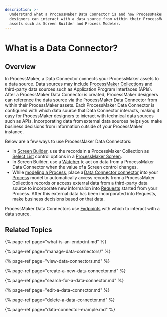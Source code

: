 ```yaml
---
description: >-
  Understand what a ProcessMaker Data Connector is and how ProcessMaker
  designers can interact with a data source from within their ProcessMaker
  assets such as Screen Builder and Process Modeler.
---
```


# What is a Data Connector?

## Overview

In ProcessMaker, a Data Connector connects your ProcessMaker assets to a data source. Data sources may include [ProcessMaker Collections](../../collections/what-is-a-collection.md) and third-party data sources such as Application Program Interfaces \(APIs\). After a ProcessMaker Data Connector is created, ProcessMaker designers can reference the data source via the ProcessMaker Data Connector from within their ProcessMaker assets. Each ProcessMaker Data Connector is configured with which data source that Data Connector interacts, making it easy for ProcessMaker designers to interact with technical data sources such as APIs. Incorporating data from external data sources helps you make business decisions from information outside of your ProcessMaker instance.

 Below are a few ways to use ProcessMaker Data Connectors:

* In [Screen Builder](../design-forms/screens-builder/what-is-screens-builder.md), use the records in a ProcessMaker Collection as [Select List](../design-forms/screens-builder/control-descriptions/select-list-control-settings.md) control options in a [ProcessMaker Screen](../design-forms/what-is-a-form.md).
* In Screen Builder, use a [Watcher](../design-forms/screens-builder/manage-watchers/what-is-a-watcher.md) to act on data from a ProcessMaker Data Connector when the value of a Screen control changes.
* While [modeling a Process](../process-design/what-is-process-modeling.md), place a [Data Connector connector](../process-design/model-processes-using-connectors/available-connectors-from-processmaker/data-connector-connector.md) into your [Process](../viewing-processes/what-is-a-process.md) model to automatically access records from a ProcessMaker Collection records or access external data from a third-party data source to incorporate new information into [Requests](../../using-processmaker/requests/what-is-a-request.md) started from your Process. After this external data has been incorporated into Requests, make business decisions based on that data.

ProcessMaker Data Connectors use [Endpoints](what-is-an-endpoint.md) with which to interact with a data source.

## Related Topics

{% page-ref page="what-is-an-endpoint.md" %}

{% page-ref page="manage-data-connectors/" %}

{% page-ref page="view-data-connectors.md" %}

{% page-ref page="create-a-new-data-connector.md" %}

{% page-ref page="search-for-a-data-connector.md" %}

{% page-ref page="edit-a-data-connector.md" %}

{% page-ref page="delete-a-data-connector.md" %}

{% page-ref page="data-connector-example.md" %}

